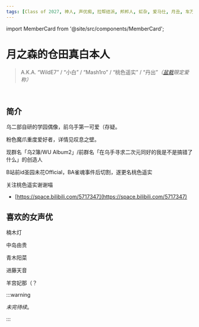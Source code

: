 ```yaml
---
tags: [Class of 2027, 神人, 声优痴, 拉帮结派, 邦邦人, 虹杂, 爱马仕, 月丑, 车万众]
---
```


import MemberCard from '@site/src/components/MemberCard';

# 月之森的仓田真白本人

> A.K.A. “WildE7” / “小白” / “Mash1ro” / “桃色遥实” / “丹出”_（[盆栽](绿色盆栽.md)限定爱称）_

<MemberCard
  name="月之森的仓田真白本人"
  subtitle="Author"
  avatar="https://lain.bgm.tv/pic/user/c/000/83/12/831297.jpg"
  link="https://bgm.tv/user/831297"
/>

<br />

## 简介

乌二部自研的学园偶像，前乌手第一可爱（存疑。

粉色魔爪重度爱好者，详情见叹息之壁。

现群名「乌2簿/WU Album2」/前群名「在乌手寻求二次元同好的我是不是搞错了什么」的创造人 

B站前id圣园未花Official，BA雀魂事件后切割，遂更名桃色遥实

关注桃色遥实谢谢喵
-   [https://space.bilibili.com/5717347](https://space.bilibili.com/5717347)


## 喜欢的女声优

楠木灯

中岛由贵

青木阳菜

进藤天音

羊宫妃那（？

:::warning

_未完待续_。

:::
